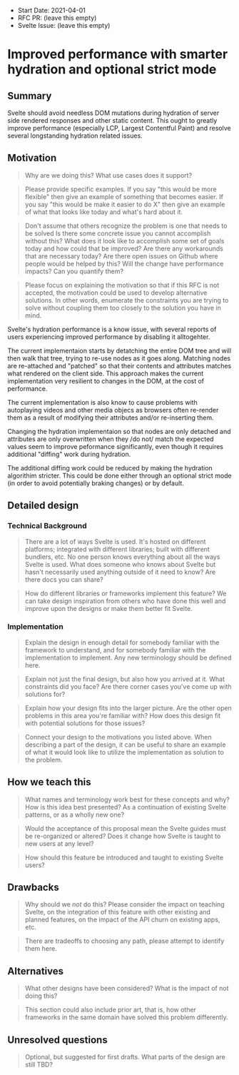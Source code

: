 - Start Date: 2021-04-01
- RFC PR: (leave this empty)
- Svelte Issue: (leave this empty)

# Improved performance with smarter hydration and optional strict mode

## Summary

Svelte should avoid needless DOM mutations during hydration of server side rendered 
responses and other static content. This ought to greatly improve performance (especially 
LCP, Largest Contentful Paint) and resolve several longstanding hydration related issues.

## Motivation

> Why are we doing this? What use cases does it support?

> Please provide specific examples. If you say "this would be more flexible" then
> give an example of something that becomes easier. If you say "this would be make
> it easier to do X" then give an example of what that looks like today and what's
> hard about it.

> Don't assume that others recognize the problem is one that needs to be solved
> Is there some concrete issue you cannot accomplish without this?
> What does it look like to accomplish some set of goals today and how could
> that be improved?
> Are there any workarounds that are necessary today?
> Are there open issues on Github where people would be helped by this?
> Will the change have performance impacts? Can you quantify them?

> Please focus on explaining the motivation so that if this RFC is not accepted,
> the motivation could be used to develop alternative solutions. In other words,
> enumerate the constraints you are trying to solve without coupling them too
> closely to the solution you have in mind.
> 

Svelte's hydration performance is a know issue, with several reports of users 
experiencing improved performance by disabling it alltogehter. 

The current implementaion starts by detatching the entire DOM tree and will then 
walk that tree, trying to re-use nodes as it goes along. Matching nodes are 
re-attached and "patched" so that their contents and attributes matches what 
rendered on the client side. This approach makes the current implementation 
very resilient to changes in the DOM, at the cost of performance.

The current implementation is also know to cause problems with autoplaying videos 
and other media objecs as browsers often re-render them as a result of modifying 
their attributes and/or re-inserting them.

Changing the hydration implementaion so that nodes are only detached and 
attributes are only overwritten when they /do not/ match the expected values seem 
to improve peformance significantly, even though it requires additional "diffing" 
work during hydration.

The additional diffing work could be reduced by making the hydration algorithim 
stricter. This could be done either through an optional strict mode (in order to 
avoid potentially braking changes) or by default. 

## Detailed design

### Technical Background

> There are a lot of ways Svelte is used. It's hosted on different platforms;
> integrated with different libraries; built with different bundlers, etc. No one
> person knows everything about all the ways Svelte is used. What does someone who
> knows about Svelte but hasn't necessarily used anything outside of it need to
> know? Are there docs you can share?

> How do different libraries or frameworks implement this feature? We can take
> design inspiration from others who have done this well and improve upon the
> designs or make them better fit Svelte.

### Implementation

> Explain the design in enough detail for somebody familiar with the framework to
understand, and for somebody familiar with the implementation to implement. Any
> new terminology should be defined here.

> Explain not just the final design, but also how you arrived at it. What
> constraints did you face? Are there corner cases you've come up with solutions for?

> Explain how your design fits into the larger picture. Are the other open problems
> in this area you're familiar with? How does this design fit with potential
> solutions for those issues?

> Connect your design to the motivations you listed above. When describing a part of
> the design, it can be useful to share an example of what it would look like to
> utilize the implementation as solution to the problem.

## How we teach this

> What names and terminology work best for these concepts and why? How is this
idea best presented? As a continuation of existing Svelte patterns, or as a
wholly new one?

> Would the acceptance of this proposal mean the Svelte guides must be
re-organized or altered? Does it change how Svelte is taught to new users
at any level?

> How should this feature be introduced and taught to existing Svelte
users?

## Drawbacks

> Why should we *not* do this? Please consider the impact on teaching Svelte,
on the integration of this feature with other existing and planned features,
on the impact of the API churn on existing apps, etc.

> There are tradeoffs to choosing any path, please attempt to identify them here.

## Alternatives

> What other designs have been considered? What is the impact of not doing this?

> This section could also include prior art, that is, how other frameworks in the
> same domain have solved this problem differently.

## Unresolved questions

> Optional, but suggested for first drafts. What parts of the design are still TBD?
